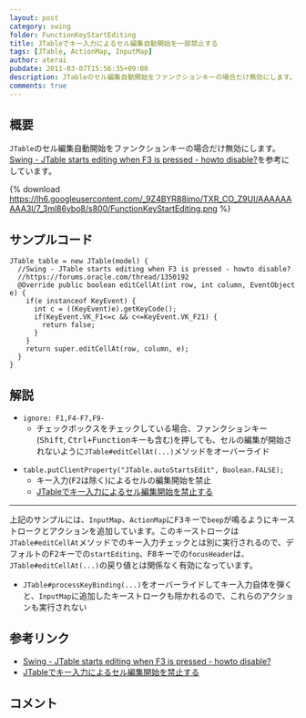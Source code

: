 ```yaml
---
layout: post
category: swing
folder: FunctionKeyStartEditing
title: JTableでキー入力によるセル編集自動開始を一部禁止する
tags: [JTable, ActionMap, InputMap]
author: aterai
pubdate: 2011-03-07T15:56:35+09:00
description: JTableのセル編集自動開始をファンクションキーの場合だけ無効にします。
comments: true
---
```

## 概要
`JTable`のセル編集自動開始をファンクションキーの場合だけ無効にします。[Swing - JTable starts editing when F3 is pressed - howto disable?](https://forums.oracle.com/thread/1350192)を参考にしています。

{% download https://lh6.googleusercontent.com/_9Z4BYR88imo/TXR_CO_Z9UI/AAAAAAAAA3I/7_3ml86ybo8/s800/FunctionKeyStartEditing.png %}

## サンプルコード
<pre class="prettyprint"><code>JTable table = new JTable(model) {
  //Swing - JTable starts editing when F3 is pressed - howto disable?
  //https://forums.oracle.com/thread/1350192
  @Override public boolean editCellAt(int row, int column, EventObject e) {
    if(e instanceof KeyEvent) {
      int c = ((KeyEvent)e).getKeyCode();
      if(KeyEvent.VK_F1&lt;=c &amp;&amp; c&lt;=KeyEvent.VK_F21) {
        return false;
      }
    }
    return super.editCellAt(row, column, e);
  }
}
</code></pre>

## 解説
- `ignore: F1,F4-F7,F9-`
    - チェックボックスをチェックしている場合、ファンクションキー(<kbd>Shift</kbd>, <kbd>Ctrl+Function</kbd>キーも含む)を押しても、セルの編集が開始されないように`JTable#editCellAt(...)`メソッドをオーバーライド

<!-- dummy comment line for breaking list -->

- `table.putClientProperty("JTable.autoStartsEdit", Boolean.FALSE);`
    - キー入力(<kbd>F2</kbd>は除く)によるセルの編集開始を禁止
    - [JTableでキー入力によるセル編集開始を禁止する](http://terai.xrea.jp/Swing/PreventStartCellEditing.html)

<!-- dummy comment line for breaking list -->

- - - -
上記のサンプルには、`InputMap`、`ActionMap`に<kbd>F3</kbd>キーで`beep`が鳴るようにキーストロークとアクションを追加しています。このキーストロークは`JTable#editCellAt`メソッドでのキー入力チェックとは別に実行されるので、デフォルトの<kbd>F2</kbd>キーでの`startEditing`、<kbd>F8</kbd>キーでの`focusHeader`は、`JTable#editCellAt(...)`の戻り値とは関係なく有効になっています。

- `JTable#processKeyBinding(...)`をオーバーライドしてキー入力自体を弾くと、`InputMap`に追加したキーストロークも除かれるので、これらのアクションも実行されない

<!-- dummy comment line for breaking list -->

## 参考リンク
- [Swing - JTable starts editing when F3 is pressed - howto disable?](https://forums.oracle.com/thread/1350192)
- [JTableでキー入力によるセル編集開始を禁止する](http://terai.xrea.jp/Swing/PreventStartCellEditing.html)

<!-- dummy comment line for breaking list -->

## コメント

